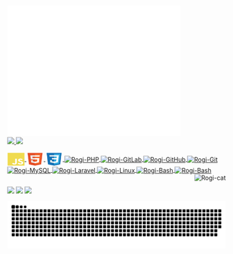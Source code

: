 <div align="left">
    <img src="example.svg" width="400" height="300" alt="css-in-readme">
</div>

<!--
- 🔭 I’m currently working on ...
- 🌱 I’m currently learning ...
- 👯 I’m looking to collaborate on ...
- 🤔 I’m looking for help with ...
- 💬 Ask me about ...
- 📫 How to reach me: ...
- 😄 Pronouns: ...
- ⚡ Fun fact: ...
-->

 <div>
  <a href="https://github.com/rogergl">
  <img height="160em" src="https://github-readme-stats.vercel.app/api?username=rogergl&show_icons=true&theme=tokyonight&include_all_commits=true&count_private=true"/>
  <img height="160em" src="https://github-readme-stats.vercel.app/api/top-langs/?username=rogergl&layout=compact&langs_count=7&theme=tokyonight"/>
</div>

<div style="display: inline_block"><br>
  <img align="center" alt="Rogi-Js" height="30" width="40" src="https://raw.githubusercontent.com/devicons/devicon/master/icons/javascript/javascript-plain.svg">
  <img align="center" alt="Rogi-HTML" height="30" width="40" src="https://raw.githubusercontent.com/devicons/devicon/master/icons/html5/html5-original.svg">
  <img align="center" alt="Rogi-CSS" height="30" width="40" src="https://raw.githubusercontent.com/devicons/devicon/master/icons/css3/css3-original.svg">
  <img align="center" alt="Rogi-PHP" height="30" width="40" src="https://cdn.jsdelivr.net/gh/devicons/devicon/icons/php/php-original.svg">
<img align="center" alt="Rogi-GitLab" height="30" width="40" src="https://cdn.jsdelivr.net/gh/devicons/devicon/icons/gitlab/gitlab-original.svg">
  <img align="center" alt="Rogi-GitHub" height="30" width="40" src="https://cdn.jsdelivr.net/gh/devicons/devicon/icons/github/github-original.svg">
<img align="center" alt="Rogi-Git" height="30" width="40" src="https://cdn.jsdelivr.net/gh/devicons/devicon/icons/git/git-original.svg">
<img align="center" alt="Rogi-MySQL" height="30" width="40" src="https://cdn.jsdelivr.net/gh/devicons/devicon/icons/mysql/mysql-original.svg">
<img align="center" alt="Rogi-Laravel" height="30" width="40" src="https://cdn.jsdelivr.net/gh/devicons/devicon/icons/laravel/laravel-plain.svg">
<img align="center" alt="Rogi-Linux" height="30" width="40" src="https://cdn.jsdelivr.net/gh/devicons/devicon/icons/linux/linux-original.svg">
<img align="center" alt="Rogi-Bash" height="30" width="40" src="https://cdn.jsdelivr.net/gh/devicons/devicon/icons/bash/bash-original.svg">
<img align="center" alt="Rogi-Bash" height="30" width="40" src="https://cdn.jsdelivr.net/gh/devicons/devicon/icons/vuejs/vuejs-original.svg">
<img align="right" alt="Rogi-cat" src="https://cdn.discordapp.com/attachments/770742898328338502/943999803568836610/bongo-cat-codes.gif">
</div>
 
##

<div>
  <a href="https://www.instagram.com/rogi.exe/?hl=pt-br" target="_blank"><img src="https://img.shields.io/badge/-Instagram-%23E4405F?style=for-the-badge&logo=instagram&logoColor=white" target="_blank"></a>
 	<a href="https://www.twitch.tv/dommyz" target="_blank"><img src="https://img.shields.io/badge/Twitch-9146FF?style=for-the-badge&logo=twitch&logoColor=white" target="_blank"></a>
</a>
  <a href="https://www.linkedin.com/in/roger-guimar%C3%A3es-575619195" target="_blank"><img src="https://img.shields.io/badge/-LinkedIn-%230077B5?style=for-the-badge&logo=linkedin&logoColor=white" target="_blank">
 </a>
 


![Snake animation](https://github.com/rogergl/rogergl/blob/output/github-contribution-grid-snake.svg)
</div>
